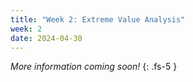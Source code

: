 ```yaml
---
title: "Week 2: Extreme Value Analysis"
week: 2
date: 2024-04-30
---
```


<!-- <a href="" target="_blank">link</a> -->
<!-- <a href="https://tudelft-citg.github.io/HOS-prob-design/unlisted/assignment.html" target="_blank">Start HW 1</a> -->

_More information coming soon!_
{: .fs-5 }
